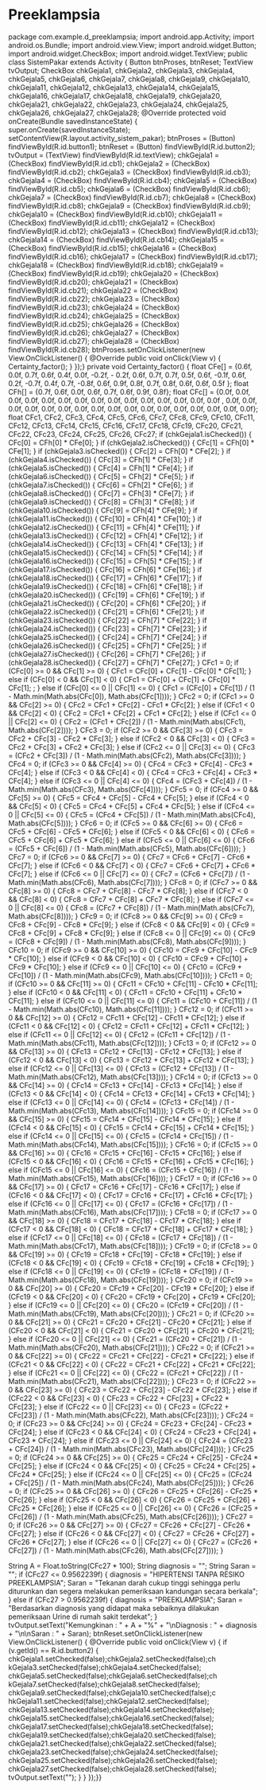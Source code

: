 # Preeklampsia
package com.example.d_preeklampsia;
import android.app.Activity;
import android.os.Bundle;
import android.view.View;
import android.widget.Button;
import android.widget.CheckBox;
import android.widget.TextView;
public class SistemPakar extends Activity {
Button btnProses, btnReset;
TextView tvOutput;
CheckBox chkGejala1, chkGejala2, chkGejala3, chkGejala4, 
chkGejala5, chkGejala6,
chkGejala7, chkGejala8, chkGejala9, chkGejala10, 
chkGejala11, chkGejala12,
chkGejala13, chkGejala14, chkGejala15, chkGejala16, 
chkGejala17, chkGejala18,
chkGejala19, chkGejala20, chkGejala21, chkGejala22, 
chkGejala23, chkGejala24,
chkGejala25, chkGejala26, chkGejala27, chkGejala28;
@Override
protected void onCreate(Bundle savedInstanceState) {
super.onCreate(savedInstanceState);
setContentView(R.layout.activity_sistem_pakar);
btnProses = (Button) findViewById(R.id.button1);
btnReset = (Button) findViewById(R.id.button2);
tvOutput = (TextView) findViewById(R.id.textView);
chkGejala1 = (CheckBox) findViewById(R.id.cb1);
chkGejala2 = (CheckBox) findViewById(R.id.cb2);
chkGejala3 = (CheckBox) findViewById(R.id.cb3);
chkGejala4 = (CheckBox) findViewById(R.id.cb4);
chkGejala5 = (CheckBox) findViewById(R.id.cb5);
chkGejala6 = (CheckBox) findViewById(R.id.cb6);
chkGejala7 = (CheckBox) findViewById(R.id.cb7);
chkGejala8 = (CheckBox) findViewById(R.id.cb8);
chkGejala9 = (CheckBox) findViewById(R.id.cb9);
chkGejala10 = (CheckBox) findViewById(R.id.cb10);
chkGejala11 = (CheckBox) findViewById(R.id.cb11);
chkGejala12 = (CheckBox) findViewById(R.id.cb12);
chkGejala13 = (CheckBox) findViewById(R.id.cb13);
chkGejala14 = (CheckBox) findViewById(R.id.cb14);
chkGejala15 = (CheckBox) findViewById(R.id.cb15);
chkGejala16 = (CheckBox) findViewById(R.id.cb16);
chkGejala17 = (CheckBox) findViewById(R.id.cb17);
chkGejala18 = (CheckBox) findViewById(R.id.cb18);
chkGejala19 = (CheckBox) findViewById(R.id.cb19);
chkGejala20 = (CheckBox) findViewById(R.id.cb20);
chkGejala21 = (CheckBox) findViewById(R.id.cb21);
chkGejala22 = (CheckBox) findViewById(R.id.cb22);
chkGejala23 = (CheckBox) findViewById(R.id.cb23);
chkGejala24 = (CheckBox) findViewById(R.id.cb24);
chkGejala25 = (CheckBox) findViewById(R.id.cb25);
chkGejala26 = (CheckBox) findViewById(R.id.cb26);
chkGejala27 = (CheckBox) findViewById(R.id.cb27);
chkGejala28 = (CheckBox) findViewById(R.id.cb28);
btnProses.setOnClickListener(new View.OnClickListener() {
@Override
public void onClick(View v) {
Certainty_factor();
}
});}
private void Certainty_factor() {
float CFe[] = {0.6f, 0.0f, 0.7f, 0.6f, 0.4f, 0.0f, -0.2f, -
0.2f, 0.6f, 0.7f, 0.7f, 0.5f, 0.6f, -0.1f, 0.6f, 0.2f, -0.7f,
0.4f, 0.7f, -0.8f, 0.6f, 0.9f, 0.8f, 0.7f, 0.8f, 0.6f, 0.6f, 
0.5f };
float CFh[] = {0.7f, 0.6f, 0.0f, 0.6f, 0.7f, 0.6f, 0.9f, 
0.8f};
float CFc[] = {0.0f, 0.0f, 0.0f, 0.0f, 0.0f, 0.0f, 0.0f, 
0.0f, 0.0f, 0.0f, 0.0f, 0.0f, 0.0f, 0.0f, 0.0f
, 0.0f, 0.0f, 0.0f, 0.0f, 0.0f, 0.0f, 0.0f, 0.0f, 0.0f, 
0.0f, 0.0f, 0.0f, 0.0f, 0.0f, 0.0f, 0.0f, 0.0f};
float CFc1, CFc2, CFc3, CFc4, CFc5, CFc6, CFc7, CFc8, CFc9, 
CFc10,
CFc11, CFc12, CFc13, CFc14, CFc15, CFc16, CFc17, CFc18, 
CFc19, CFc20,
CFc21, CFc22, CFc23, CFc24, CFc25, CFc26, CFc27;
if (chkGejala1.isChecked()) {
CFc[0] = CFh[0] * CFe[0];
}
if (chkGejala2.isChecked()) {
CFc[1] = CFh[0] * CFe[1];
}
if (chkGejala3.isChecked()) {
CFc[2] = CFh[0] * CFe[2];
}
if (chkGejala4.isChecked()) {
CFc[3] = CFh[1] * CFe[3];
}
if (chkGejala5.isChecked()) {
CFc[4] = CFh[1] * CFe[4];
}
if (chkGejala6.isChecked()) {
CFc[5] = CFh[2] * CFe[5];
}
if (chkGejala7.isChecked()) {
CFc[6] = CFh[2] * CFe[6];
}
if (chkGejala8.isChecked()) {
CFc[7] = CFh[3] * CFe[7];
}
if (chkGejala9.isChecked()) {
CFc[8] = CFh[3] * CFe[8];
}
if (chkGejala10.isChecked()) {
CFc[9] = CFh[4] * CFe[9];
}
if (chkGejala11.isChecked()) {
CFc[10] = CFh[4] * CFe[10];
}
if (chkGejala12.isChecked()) {
CFc[11] = CFh[4] * CFe[11];
}
if (chkGejala13.isChecked()) {
CFc[12] = CFh[4] * CFe[12];
}
if (chkGejala14.isChecked()) {
CFc[13] = CFh[4] * CFe[13];
}
if (chkGejala15.isChecked()) {
CFc[14] = CFh[5] * CFe[14];
}
if (chkGejala16.isChecked()) {
CFc[15] = CFh[5] * CFe[15];
}
if (chkGejala17.isChecked()) {
CFc[16] = CFh[6] * CFe[16];
}
if (chkGejala18.isChecked()) {
CFc[17] = CFh[6] * CFe[17];
}
if (chkGejala19.isChecked()) {
CFc[18] = CFh[6] * CFe[18];
}
if (chkGejala20.isChecked()) {
CFc[19] = CFh[6] * CFe[19];
}
if (chkGejala21.isChecked()) {
CFc[20] = CFh[6] * CFe[20];
}
if (chkGejala22.isChecked()) {
CFc[21] = CFh[6] * CFe[21];
}
if (chkGejala23.isChecked()) {
CFc[22] = CFh[7] * CFe[22];
}
if (chkGejala24.isChecked()) {
CFc[23] = CFh[7] * CFe[23];
}
if (chkGejala25.isChecked()) {
CFc[24] = CFh[7] * CFe[24];
}
if (chkGejala26.isChecked()) {
CFc[25] = CFh[7] * CFe[25];
}
if (chkGejala27.isChecked()) {
CFc[26] = CFh[7] * CFe[26];
}
if (chkGejala28.isChecked()) {
CFc[27] = CFh[7] * CFe[27];
}
CFc1 = 0;
if (CFc[0] >= 0 && CFc[1] >= 0) {
CFc1 = CFc[0] + CFc[1] - CFc[0] * CFc[1];
} else if (CFc[0] < 0 && CFc[1] < 0) {
CFc1 = CFc[0] + CFc[1] + CFc[0] * CFc[1];
;
} else if (CFc[0] <= 0 || CFc[1] <= 0) {
CFc1 = (CFc[0] + CFc[1]) / (1 - Math.min(Math.abs(CFc[0]), 
Math.abs(CFc[1])));
}
CFc2 = 0;
if (CFc1 >= 0 && CFc[2] >= 0) {
CFc2 = CFc1 + CFc[2] - CFc1 * CFc[2];
} else if (CFc1 < 0 && CFc[2] < 0) {
CFc2 = CFc1 + CFc[2] + CFc1 * CFc[2];
} else if (CFc1 <= 0 || CFc[2] <= 0) {
CFc2 = (CFc1 + CFc[2]) / (1 - Math.min(Math.abs(CFc1), 
Math.abs(CFc[2])));
}
CFc3 = 0;
if (CFc2 >= 0 && CFc[3] >= 0) {
CFc3 = CFc2 + CFc[3] - CFc2 * CFc[3];
} else if (CFc2 < 0 && CFc[3] < 0) {
CFc3 = CFc2 + CFc[3] + CFc2 * CFc[3];
} else if (CFc2 <= 0 || CFc[3] <= 0) {
CFc3 = (CFc2 + CFc[3]) / (1 - Math.min(Math.abs(CFc2), 
Math.abs(CFc[3])));
}
CFc4 = 0;
if (CFc3 >= 0 && CFc[4] >= 0) {
CFc4 = CFc3 + CFc[4] - CFc3 * CFc[4];
} else if (CFc3 < 0 && CFc[4] < 0) {
CFc4 = CFc3 + CFc[4] + CFc3 * CFc[4];
} else if (CFc3 <= 0 || CFc[4] <= 0) {
CFc4 = (CFc3 + CFc[4]) / (1 - Math.min(Math.abs(CFc3), 
Math.abs(CFc[4])));
}
CFc5 = 0;
if (CFc4 >= 0 && CFc[5] >= 0) {
CFc5 = CFc4 + CFc[5] - CFc4 * CFc[5];
} else if (CFc4 < 0 && CFc[5] < 0) {
CFc5 = CFc4 + CFc[5] + CFc4 * CFc[5];
} else if (CFc4 <= 0 || CFc[5] <= 0) {
CFc5 = (CFc4 + CFc[5]) / (1 - Math.min(Math.abs(CFc4), 
Math.abs(CFc[5])));
}
CFc6 = 0;
if (CFc5 >= 0 && CFc[6] >= 0) {
CFc6 = CFc5 + CFc[6] - CFc5 * CFc[6];
} else if (CFc5 < 0 && CFc[6] < 0) {
CFc6 = CFc5 + CFc[6] + CFc5 * CFc[6];
} else if (CFc5 <= 0 || CFc[6] <= 0) {
CFc6 = (CFc5 + CFc[6]) / (1 - Math.min(Math.abs(CFc5), 
Math.abs(CFc[6])));
}
CFc7 = 0;
if (CFc6 >= 0 && CFc[7] >= 0) {
CFc7 = CFc6 + CFc[7] - CFc6 * CFc[7];
} else if (CFc6 < 0 && CFc[7] < 0) {
CFc7 = CFc6 + CFc[7] + CFc6 * CFc[7];
} else if (CFc6 <= 0 || CFc[7] <= 0) {
CFc7 = (CFc6 + CFc[7]) / (1 - Math.min(Math.abs(CFc6), 
Math.abs(CFc[7])));
}
CFc8 = 0;
if (CFc7 >= 0 && CFc[8] >= 0) {
CFc8 = CFc7 + CFc[8] - CFc7 * CFc[8];
} else if (CFc7 < 0 && CFc[8] < 0) {
CFc8 = CFc7 + CFc[8] + CFc7 * CFc[8];
} else if (CFc7 <= 0 || CFc[8] <= 0) {
CFc8 = (CFc7 + CFc[8]) / (1 - Math.min(Math.abs(CFc7), 
Math.abs(CFc[8])));
}
CFc9 = 0;
if (CFc8 >= 0 && CFc[9] >= 0) {
CFc9 = CFc8 + CFc[9] - CFc8 * CFc[9];
} else if (CFc8 < 0 && CFc[9] < 0) {
CFc9 = CFc8 + CFc[9] + CFc8 * CFc[9];
} else if (CFc8 <= 0 || CFc[9] <= 0) {
CFc9 = (CFc8 + CFc[9]) / (1 - Math.min(Math.abs(CFc8), 
Math.abs(CFc[9])));
}
CFc10 = 0;
if (CFc9 >= 0 && CFc[10] >= 0) {
CFc10 = CFc9 + CFc[10] - CFc9 * CFc[10];
} else if (CFc9 < 0 && CFc[10] < 0) {
CFc10 = CFc9 + CFc[10] + CFc9 * CFc[10];
} else if (CFc9 <= 0 || CFc[10] <= 0) {
CFc10 = (CFc9 + CFc[10]) / (1 - Math.min(Math.abs(CFc9), 
Math.abs(CFc[10])));
}
CFc11 = 0;
if (CFc10 >= 0 && CFc[11] >= 0) {
CFc11 = CFc10 + CFc[11] - CFc10 * CFc[11];
} else if (CFc10 < 0 && CFc[11] < 0) {
CFc11 = CFc10 + CFc[11] + CFc10 * CFc[11];
} else if (CFc10 <= 0 || CFc[11] <= 0) {
CFc11 = (CFc10 + CFc[11]) / (1 - Math.min(Math.abs(CFc10), 
Math.abs(CFc[11])));
}
CFc12 = 0;
if (CFc11 >= 0 && CFc[12] >= 0) {
CFc12 = CFc11 + CFc[12] - CFc11 * CFc[12];
} else if (CFc11 < 0 && CFc[12] < 0) {
CFc12 = CFc11 + CFc[12] + CFc11 * CFc[12];
} else if (CFc11 <= 0 || CFc[12] <= 0) {
CFc12 = (CFc11 + CFc[12]) / (1 - Math.min(Math.abs(CFc11), 
Math.abs(CFc[12])));
}
CFc13 = 0;
if (CFc12 >= 0 && CFc[13] >= 0) {
CFc13 = CFc12 + CFc[13] - CFc12 * CFc[13];
} else if (CFc12 < 0 && CFc[13] < 0) {
CFc13 = CFc12 + CFc[13] + CFc12 * CFc[13];
} else if (CFc12 <= 0 || CFc[13] <= 0) {
CFc13 = (CFc12 + CFc[13]) / (1 - Math.min(Math.abs(CFc12), 
Math.abs(CFc[13])));
}
CFc14 = 0;
if (CFc13 >= 0 && CFc[14] >= 0) {
CFc14 = CFc13 + CFc[14] - CFc13 * CFc[14];
} else if (CFc13 < 0 && CFc[14] < 0) {
CFc14 = CFc13 + CFc[14] + CFc13 * CFc[14];
} else if (CFc13 <= 0 || CFc[14] <= 0) {
CFc14 = (CFc13 + CFc[14]) / (1 - Math.min(Math.abs(CFc13), 
Math.abs(CFc[14])));
}
CFc15 = 0;
if (CFc14 >= 0 && CFc[15] >= 0) {
CFc15 = CFc14 + CFc[15] - CFc14 * CFc[15];
} else if (CFc14 < 0 && CFc[15] < 0) {
CFc15 = CFc14 + CFc[15] + CFc14 * CFc[15];
} else if (CFc14 <= 0 || CFc[15] <= 0) {
CFc15 = (CFc14 + CFc[15]) / (1 - Math.min(Math.abs(CFc14), 
Math.abs(CFc[15])));
}
CFc16 = 0;
if (CFc15 >= 0 && CFc[16] >= 0) {
CFc16 = CFc15 + CFc[16] - CFc15 * CFc[16];
} else if (CFc15 < 0 && CFc[16] < 0) {
CFc16 = CFc15 + CFc[16] + CFc15 * CFc[16];
} else if (CFc15 <= 0 || CFc[16] <= 0) {
CFc16 = (CFc15 + CFc[16]) / (1 - Math.min(Math.abs(CFc15), 
Math.abs(CFc[16])));
}
CFc17 = 0;
if (CFc16 >= 0 && CFc[17] >= 0) {
CFc17 = CFc16 + CFc[17] - CFc16 * CFc[17];
} else if (CFc16 < 0 && CFc[17] < 0) {
CFc17 = CFc16 + CFc[17] + CFc16 * CFc[17];
} else if (CFc16 <= 0 || CFc[17] <= 0) {
CFc17 = (CFc16 + CFc[17]) / (1 - Math.min(Math.abs(CFc16), 
Math.abs(CFc[17])));
}
CFc18 = 0;
if (CFc17 >= 0 && CFc[18] >= 0) {
CFc18 = CFc17 + CFc[18] - CFc17 * CFc[18];
} else if (CFc17 < 0 && CFc[18] < 0) {
CFc18 = CFc17 + CFc[18] + CFc17 * CFc[18];
} else if (CFc17 <= 0 || CFc[18] <= 0) {
CFc18 = (CFc17 + CFc[18]) / (1 - Math.min(Math.abs(CFc17), 
Math.abs(CFc[18])));
}
CFc19 = 0;
if (CFc18 >= 0 && CFc[19] >= 0) {
CFc19 = CFc18 + CFc[19] - CFc18 * CFc[19];
} else if (CFc18 < 0 && CFc[19] < 0) {
CFc19 = CFc18 + CFc[19] + CFc18 * CFc[19];
} else if (CFc18 <= 0 || CFc[19] <= 0) {
CFc19 = (CFc18 + CFc[19]) / (1 - Math.min(Math.abs(CFc18), 
Math.abs(CFc[19])));
}
CFc20 = 0;
if (CFc19 >= 0 && CFc[20] >= 0) {
CFc20 = CFc19 + CFc[20] - CFc19 * CFc[20];
} else if (CFc19 < 0 && CFc[20] < 0) {
CFc20 = CFc19 + CFc[20] + CFc19 * CFc[20];
} else if (CFc19 <= 0 || CFc[20] <= 0) {
CFc20 = (CFc19 + CFc[20]) / (1 - Math.min(Math.abs(CFc19), 
Math.abs(CFc[20])));
}
CFc21 = 0;
if (CFc20 >= 0 && CFc[21] >= 0) {
CFc21 = CFc20 + CFc[21] - CFc20 * CFc[21];
} else if (CFc20 < 0 && CFc[21] < 0) {
CFc21 = CFc20 + CFc[21] + CFc20 * CFc[21];
} else if (CFc20 <= 0 || CFc[21] <= 0) {
CFc21 = (CFc20 + CFc[21]) / (1 - Math.min(Math.abs(CFc20), 
Math.abs(CFc[21])));
}
CFc22 = 0;
if (CFc21 >= 0 && CFc[22] >= 0) {
CFc22 = CFc21 + CFc[22] - CFc21 * CFc[22];
} else if (CFc21 < 0 && CFc[22] < 0) {
CFc22 = CFc21 + CFc[22] + CFc21 * CFc[22];
} else if (CFc21 <= 0 || CFc[22] <= 0) {
CFc22 = (CFc21 + CFc[22]) / (1 - Math.min(Math.abs(CFc21), 
Math.abs(CFc[22])));
}
CFc23 = 0;
if (CFc22 >= 0 && CFc[23] >= 0) {
CFc23 = CFc22 + CFc[23] - CFc22 * CFc[23];
} else if (CFc22 < 0 && CFc[23] < 0) {
CFc23 = CFc22 + CFc[23] + CFc22 * CFc[23];
} else if (CFc22 <= 0 || CFc[23] <= 0) {
CFc23 = (CFc22 + CFc[23]) / (1 - Math.min(Math.abs(CFc22), 
Math.abs(CFc[23])));
}
CFc24 = 0;
if (CFc23 >= 0 && CFc[24] >= 0) {
CFc24 = CFc23 + CFc[24] - CFc23 * CFc[24];
} else if (CFc23 < 0 && CFc[24] < 0) {
CFc24 = CFc23 + CFc[24] + CFc23 * CFc[24];
} else if (CFc23 <= 0 || CFc[24] <= 0) {
CFc24 = (CFc23 + CFc[24]) / (1 - Math.min(Math.abs(CFc23), 
Math.abs(CFc[24])));
}
CFc25 = 0;
if (CFc24 >= 0 && CFc[25] >= 0) {
CFc25 = CFc24 + CFc[25] - CFc24 * CFc[25];
} else if (CFc24 < 0 && CFc[25] < 0) {
CFc25 = CFc24 + CFc[25] + CFc24 * CFc[25];
} else if (CFc24 <= 0 || CFc[25] <= 0) {
CFc25 = (CFc24 + CFc[25]) / (1 - Math.min(Math.abs(CFc24), 
Math.abs(CFc[25])));
}
CFc26 = 0;
if (CFc25 >= 0 && CFc[26] >= 0) {
CFc26 = CFc25 + CFc[26] - CFc25 * CFc[26];
} else if (CFc25 < 0 && CFc[26] < 0) {
CFc26 = CFc25 + CFc[26] + CFc25 * CFc[26];
} else if (CFc25 <= 0 || CFc[26] <= 0) {
CFc26 = (CFc25 + CFc[26]) / (1 - Math.min(Math.abs(CFc25), 
Math.abs(CFc[26])));
}
CFc27 = 0;
if (CFc26 >= 0 && CFc[27] >= 0) {
CFc27 = CFc26 + CFc[27] - CFc26 * CFc[27];
} else if (CFc26 < 0 && CFc[27] < 0) {
CFc27 = CFc26 + CFc[27] + CFc26 * CFc[27];
} else if (CFc26 <= 0 || CFc[27] <= 0) {
CFc27 = (CFc26 + CFc[27]) / (1 - Math.min(Math.abs(CFc26), 
Math.abs(CFc[27])));
}


String A = Float.toString(CFc27 * 100);
String diagnosis = "";
String Saran = "";
if (CFc27 <= 0.9562239f) {
diagnosis = "HIPERTENSI TANPA RESIKO PREEKLAMPSIA";
Saran = "Tekanan darah cukup tinggi sehingga perlu 
diturunkan dan segera melakukan pemeriksaan kandungan secara berkala";
} else if (CFc27 > 0.9562239f) {
diagnosis = "PREEKLAMPSIA";
Saran = "Berdasarkan diagnosis yang didapat maka sebaiknya 
dilakukan pemeriksaan Urine di rumah sakit terdekat";
}
tvOutput.setText("Kemungkinan : " + A + "%" + "\nDiagnosis : 
" + diagnosis + "\n\nSaran : " + Saran);
btnReset.setOnClickListener(new View.OnClickListener() {
@Override
public void onClick(View v) {
if (v.getId() == R.id.button2) {
chkGejala1.setChecked(false);chkGejala2.setChecked(false);ch
kGejala3.setChecked(false);chkGejala4.setChecked(false);
chkGejala5.setChecked(false);chkGejala6.setChecked(false);ch
kGejala7.setChecked(false);chkGejala8.setChecked(false);
chkGejala9.setChecked(false);chkGejala10.setChecked(false);c
hkGejala11.setChecked(false);chkGejala12.setChecked(false);
chkGejala13.setChecked(false);chkGejala14.setChecked(false);
chkGejala15.setChecked(false);chkGejala16.setChecked(false);
chkGejala17.setChecked(false);chkGejala18.setChecked(false);
chkGejala19.setChecked(false);chkGejala20.setChecked(false);
chkGejala21.setChecked(false);chkGejala22.setChecked(false);
chkGejala23.setChecked(false);chkGejala24.setChecked(false);
chkGejala25.setChecked(false);chkGejala26.setChecked(false);
chkGejala27.setChecked(false);chkGejala28.setChecked(false);
tvOutput.setText("");
}
}
});}}
